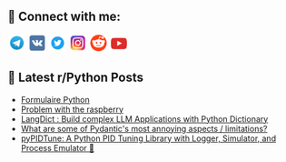 ## 🔎 Connect with me:
[<img src="https://github.com/bullbesh/bullbesh/blob/main/images/Telegram.png" width="32" height="32" />](https://t.me/bullbesh)
[<img src="https://github.com/bullbesh/bullbesh/blob/main/images/VK.png" width="32" height="32" />](https://vk.com/bullbesh)
[<img src="https://github.com/bullbesh/bullbesh/blob/main/images/Twitter.png" width="32" height="32" />](https://twitter.com/bullbesh1)
[<img src="https://github.com/bullbesh/bullbesh/blob/main/images/Instagram.png" width="32" height="32" />](https://www.instagram.com/bullbesh)
[<img src="https://github.com/bullbesh/bullbesh/blob/main/images/Reddit.png" width="32" height="32" />](https://www.reddit.com/user/bullbesh)
[<img src="https://github.com/bullbesh/bullbesh/blob/main/images/YouTube.png" width="32" height="32" />](https://www.youtube.com/channel/UCtfjRs6uzgq5mfm8S06WTcg)

## 📕 Latest r/Python Posts
<!-- BLOG-POST-LIST:START -->
- [Formulaire Python](https://www.reddit.com/r/Python/comments/1fqrz6p/formulaire_python/)
- [Problem with the raspberry](https://www.reddit.com/r/Python/comments/1fqrmqt/problem_with_the_raspberry/)
- [LangDict : Build complex LLM Applications with Python Dictionary](https://www.reddit.com/r/Python/comments/1fqre92/langdict_build_complex_llm_applications_with/)
- [What are some of Pydantic&#39;s most annoying aspects / limitations?](https://www.reddit.com/r/Python/comments/1fqovy7/what_are_some_of_pydantics_most_annoying_aspects/)
- [pyPIDTune: A Python PID Tuning Library with Logger, Simulator, and Process Emulator 🎉](https://www.reddit.com/r/Python/comments/1fqmsio/pypidtune_a_python_pid_tuning_library_with_logger/)
<!-- BLOG-POST-LIST:END -->
